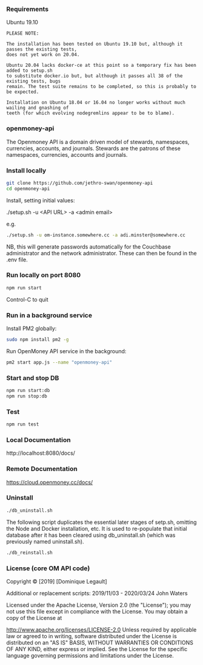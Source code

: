 ### Requirements

Ubuntu 19.10

    PLEASE NOTE:  

    The installation has been tested on Ubuntu 19.10 but, although it passes the existing tests, 
    does not yet work on 20.04.

    Ubuntu 20.04 lacks docker-ce at this point so a temporary fix has been added to setup.sh
    to substitute docker.io but, but although it passes all 38 of the existing tests, bugs 
    remain. The test suite remains to be completed, so this is probably to be expected.

    Installation on Ubuntu 18.04 or 16.04 no longer works without much wailing and gnashing of 
    teeth (for which evolving nodegremlins appear to be to blame).

### openmoney-api

The Openmoney API is a domain driven model of stewards, namespaces, currencies, accounts, and journals.
Stewards are the patrons of these namespaces, currencies, accounts and journals.

### Install locally

```sh
git clone https://github.com/jethro-swan/openmoney-api
cd openmoney-api
```
Install, setting initial values:

./setup.sh -u &lt;API URL&gt; -a &lt;admin email&gt;

e.g.
```sh
./setup.sh -u om-instance.somewhere.cc -a adi.minster@somewhere.cc
```

NB, this will generate passwords automatically for the Couchbase  administrator and the network administrator. These can then be found in the .env file.

### Run locally on port 8080
```sh
npm run start
```
Control-C to quit

### Run in a background service
Install PM2 globally:
```sh
sudo npm install pm2 -g
```
Run OpenMoney API service in the background:
```sh
pm2 start app.js --name "openmoney-api"
```

### Start and stop DB

```sh
npm run start:db
npm run stop:db
```

### Test

```sh
npm run test
```

### Local Documentation

http://localhost:8080/docs/

### Remote Documentation

https://cloud.openmoney.cc/docs/

### Uninstall

```sh
./db_uninstall.sh
```

The following script duplicates the essential later stages of setp.sh, omitting the Node and Docker installation, etc.
It is used to re-populate that initial database after it has been cleared using db_uninstall.sh (which was previously named uninstall.sh).

```sh
./db_reinstall.sh
```

### License (core OM API code)

Copyright &copy; [2019] [Dominique Legault]

Additional or replacement scripts: 2019/11/03 - 2020/03/24 John Waters

Licensed under the Apache License, Version 2.0 (the "License"); you may not use this file except in compliance with the License. You may obtain a copy of the License at

http://www.apache.org/licenses/LICENSE-2.0
Unless required by applicable law or agreed to in writing, software distributed under the License is distributed on an "AS IS" BASIS, WITHOUT WARRANTIES OR CONDITIONS OF ANY KIND, either express or implied. See the License for the specific language governing permissions and limitations under the License.
